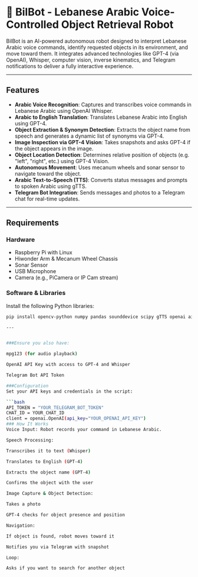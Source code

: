 # 🤖 BilBot - Lebanese Arabic Voice-Controlled Object Retrieval Robot

BilBot is an AI-powered autonomous robot designed to interpret Lebanese Arabic voice commands, identify requested objects in its environment, and move toward them. It integrates advanced technologies like GPT-4 (via OpenAI), Whisper, computer vision, inverse kinematics, and Telegram notifications to deliver a fully interactive experience.

---

## Features

- **Arabic Voice Recognition**: Captures and transcribes voice commands in Lebanese Arabic using OpenAI Whisper.
- **Arabic to English Translation**: Translates Lebanese Arabic into English using GPT-4.
- **Object Extraction & Synonym Detection**: Extracts the object name from speech and generates a dynamic list of synonyms via GPT-4.
- **Image Inspection via GPT-4 Vision**: Takes snapshots and asks GPT-4 if the object appears in the image.
- **Object Location Detection**: Determines relative position of objects (e.g. "left", "right", etc.) using GPT-4 Vision.
- **Autonomous Movement**: Uses mecanum wheels and sonar sensor to navigate toward the object.
- **Arabic Text-to-Speech (TTS)**: Converts status messages and prompts to spoken Arabic using gTTS.
- **Telegram Bot Integration**: Sends messages and photos to a Telegram chat for real-time updates.

---

## Requirements

### Hardware

- Raspberry Pi with Linux
- Hiwonder Arm & Mecanum Wheel Chassis
- Sonar Sensor
- USB Microphone
- Camera (e.g., PiCamera or IP Cam stream)

### Software & Libraries

Install the following Python libraries:

```bash
pip install opencv-python numpy pandas sounddevice scipy gTTS openai aiogram

---


###Ensure you also have:

mpg123 (for audio playback)

OpenAI API Key with access to GPT-4 and Whisper

Telegram Bot API Token

###Configuration
Set your API keys and credentials in the script:

```bash
API_TOKEN = "YOUR_TELEGRAM_BOT_TOKEN"
CHAT_ID = YOUR_CHAT_ID
client = openai.OpenAI(api_key="YOUR_OPENAI_API_KEY")
### How It Works
Voice Input: Robot records your command in Lebanese Arabic.

Speech Processing:

Transcribes it to text (Whisper)

Translates to English (GPT-4)

Extracts the object name (GPT-4)

Confirms the object with the user

Image Capture & Object Detection:

Takes a photo

GPT-4 checks for object presence and position

Navigation:

If object is found, robot moves toward it

Notifies you via Telegram with snapshot

Loop:

Asks if you want to search for another object
